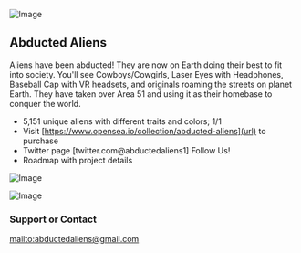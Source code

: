 ![Image](https://encrypted-tbn0.gstatic.com/images?q=tbn:ANd9GcS5zOXLSNYgtcZVx-5vR6WxZRfAjdGGnt22QQ&usqp=CAU)

## Abducted Aliens

Aliens have been abducted! They are now on Earth doing their best to fit into society. You'll see Cowboys/Cowgirls, Laser Eyes with Headphones, Baseball Cap with VR headsets, and originals roaming the streets on planet Earth. They have taken over Area 51 and using it as their homebase to conquer the world.

- 5,151 unique aliens with different traits and colors; 1/1
- Visit [https://www.opensea.io/collection/abducted-aliens](url) to purchase
- Twitter page [twitter.com@abductedaliens1] Follow Us!
- Roadmap with project details

![Image](https://document-export.canva.com/VhjQM/DAEpvLVhjQM/18/thumbnail/0001.png?X-Amz-Algorithm=AWS4-HMAC-SHA256&X-Amz-Credential=AKIAQYCGKMUHWDTJW6UD%2F20210911%2Fus-east-1%2Fs3%2Faws4_request&X-Amz-Date=20210911T200457Z&X-Amz-Expires=7556&X-Amz-Signature=8bb51cf738e92c59331e2c497b2757d06ef968a18148e517d3c233b126f2589f&X-Amz-SignedHeaders=host&response-expires=Sat%2C%2011%20Sep%202021%2022%3A10%3A53%20GMT)

![Image](https://document-export.canva.com/LIGuI/DAEpvQLIGuI/6/thumbnail/0001.png?X-Amz-Algorithm=AWS4-HMAC-SHA256&X-Amz-Credential=AKIAQYCGKMUHWDTJW6UD%2F20210911%2Fus-east-1%2Fs3%2Faws4_request&X-Amz-Date=20210911T175546Z&X-Amz-Expires=17125&X-Amz-Signature=6cab2153467ba1cbcaa32e57293242c8eabd0cad1c6a828c600235a87a2887ff&X-Amz-SignedHeaders=host&response-expires=Sat%2C%2011%20Sep%202021%2022%3A41%3A11%20GMT)

### Support or Contact

[mailto:abductedaliens@gmail.com](mailto:abductedaliens@gmail.com)
